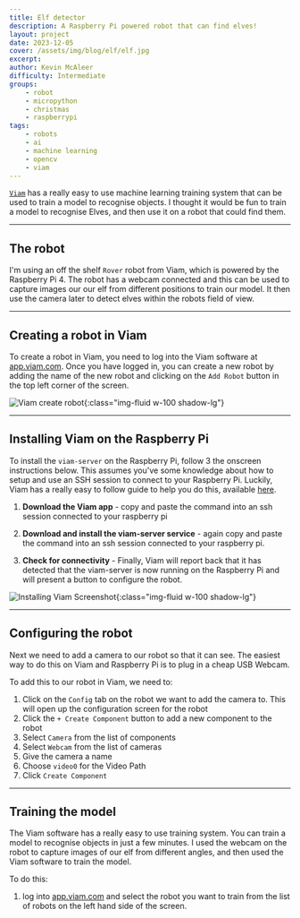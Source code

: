 ```yaml
---
title: Elf detector
description: A Raspberry Pi powered robot that can find elves!
layout: project
date: 2023-12-05
cover: /assets/img/blog/elf/elf.jpg
excerpt:
author: Kevin McAleer
difficulty: Intermediate
groups:
    - robot
    - micropython
    - christmas
    - raspberrypi
tags:
    - robots
    - ai
    - machine learning
    - opencv
    - viam
---
```


[`Viam`](https://app.viam.com) has a really easy to use machine learning training system that can be used to train a model to recognise objects. I thought it would be fun to train a model to recognise Elves, and then use it on a robot that could find them.

---

## The robot

I'm using an off the shelf `Rover` robot from Viam, which is powered by the Raspberry Pi 4. The robot has a webcam connected and this can be used to capture images our our elf from different positions to train our model. It then use the camera later to detect elves within the robots field of view.

---

## Creating a robot in Viam

To create a robot in Viam, you need to log into the Viam software at [app.viam.com](https://app.viam.com). Once you have logged in, you can create a new robot by adding the name of the new robot and clicking on the `Add Robot` button in the top left corner of the screen.

![Viam create robot](/assets/img/blog/elf/add_robot.png){:class="img-fluid w-100 shadow-lg"}

---

## Installing Viam on the Raspberry Pi

To install the `viam-server` on the Raspberry Pi, follow 3 the onscreen instructions below. This assumes you've some knowledge about how to setup and use an SSH session to connect to your Raspberry Pi. Luckily, Viam has a really easy to follow guide to help you do this, available [here](https://docs.viam.com/get-started/installation/prepare/rpi-setup/).

1. **Download the Viam app** - copy and paste the command into an ssh session connected to your raspberry pi

1. **Download and install the viam-server service** - again copy and paste the command into an ssh session connected to your raspberry pi.

1. **Check for connectivity** - Finally, Viam will report back that it has detected that the viam-server is now running on the Raspberry Pi and will present a button to configure the robot.

![Installing Viam Screenshot](/assets/img/blog/elf/install.png){:class="img-fluid w-100 shadow-lg"}

---

## Configuring the robot

Next we need to add a camera to our robot so that it can see. The easiest way to do this on Viam and Raspberry Pi is to plug in a cheap USB Webcam.

To add this to our robot in Viam, we need to:

1. Click on the `Config` tab on the robot we want to add the camera to. This will open up the configuration screen for the robot
1. Click the `+ Create Component` button to add a new component to the robot
1. Select `Camera` from the list of components
1. Select `Webcam` from the list of cameras
1. Give the camera a name
1. Choose `video0` for the Video Path
1. Click `Create Component`

---

## Training the model

The Viam software has a really easy to use training system. You can train a model to recognise objects in just a few minutes. I used the webcam on the robot to capture images of our elf from different angles, and then used the Viam software to train the model.

To do this:

1. log into [app.viam.com](https://app.viam.com) and select the robot you want to train from the list of robots on the left hand side of the screen.

